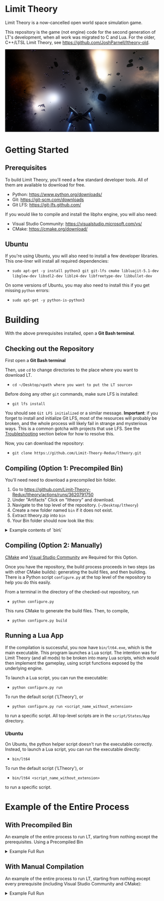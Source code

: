# Limit Theory

Limit Theory is a now-cancelled open world space simulation game.

This repository is the game (not engine) code for the second generation of LT's development, when all work was migrated to C and Lua. For the older, C++/LTSL Limit Theory, see https://github.com/JoshParnell/ltheory-old.

![LT Screenshot](./res/tex2d/screenshot.png)


# Getting Started
## Prerequisites

To build Limit Theory, you'll need a few standard developer tools. All of them are available to download for free.

- Python: https://www.python.org/downloads/
- Git: https://git-scm.com/downloads
- Git LFS: https://git-lfs.github.com/

If you would like to compile and install the libphx engine, you will also need:
- Visual Studio Community: https://visualstudio.microsoft.com/vs/
- CMake: https://cmake.org/download/

## Ubuntu

If you're using Ubuntu, you will also need to install a few developer libraries. This one-liner will install all required dependencies:

- `sudo apt-get -y install python3 git git-lfs cmake libluajit-5.1-dev libglew-dev libsdl2-dev liblz4-dev libfreetype-dev libbullet-dev`

On some versions of Ubuntu, you may also need to install this if you get missing `python` errors:

- `sudo apt-get -y python-is-python3`

# Building

With the above prerequisites installed, open a **Git Bash terminal**.

## Checking out the Repository
First open a **Git Bash terminal**

Then, use `cd` to change directories to the place where you want to download LT.
- `cd ~/Desktop/<path where you want to put the LT source>`

Before doing any other `git` commands, make sure LFS is installed:
- `git lfs install`

You should see `Git LFS initialized` or a similar message. **Important**: if you forget to install and initialize Git LFS, most of the resources will probably be broken, and the whole process will likely fail in strange and mysterious ways. This is a common gotcha with projects that use LFS. See the [Troubleshooting](#troubleshooting) section below for how to resolve this.

Now, you can download the repository:

- `git clone https://github.com/Limit-Theory-Redux/ltheory.git`

## Compiling (Option 1: Precompiled Bin)

You'll need need to download a precompiled bin folder.
1. Go to https://github.com/Limit-Theory-Redux/ltheory/actions/runs/3620791750
2. Under "Artifacts" Click on "ltheory" and download.
3. Navigate to the top level of the repository. (`~/Desktop/ltheory`)
4. Create a new folder named `bin` if it does not exist.
5. Extract ltheory.zip into `bin`
6. Your Bin folder should now look like this:

<details>
<summary> Example contents of `bin\` </summary>

```
fmodL64.dll
fmodstudioL64.dll
glew32.dll
liblz4.dll
libphx64.dll
libphx64.pdb
libphx64d.dll
libphx64d.pdb
lt64.exe
lt64.exp
lt64.lib
lt64.pdb
lt64d.exe
lt64d.exp
lt64d.lib
lt64d.pdb
lua51.dll
phx64.exp
phx64.lib
phx64d.exp
phx64d.lib
SDL2.dll
```

</details>

## Compiling (Option 2: Manually)

[CMake](https://cmake.org/download/) and [Visual Studio Community](https://visualstudio.microsoft.com/vs/) are Required for this Option.

Once you have the repository, the build process proceeds in two steps (as with other CMake builds): generating the build files, and then building. There is a Python script `configure.py` at the top level of the repository to help you do this easily.

From a terminal in the directory of the checked-out repository, run

- `python configure.py`

This runs CMake to generate the build files. Then, to compile,

- `python configure.py build`

## Running a Lua App

If the compilation is successful, you now have `bin/lt64.exe`, which is the main executable. This program launches a Lua script. The intention was for Limit Theory (and all mods) to be broken into many Lua scripts, which would then implement the gameplay, using script functions exposed by the underlying engine.

To launch a Lua script, you can run the executable:

- `python configure.py run`

To run the default script ('LTheory'), or

- `python configure.py run <script_name_without_extension>`

to run a specific script. All top-level scripts are in the `script/States/App` directory.

### Ubuntu

On Ubuntu, the python helper script doesn't run the executable correctly. Instead, to launch a Lua script, you can run the executable directly:

- `bin/lt64`

To run the default script ('LTheory'), or

- `bin/lt64 <script_name_without_extension>`

to run a specific script.

# Example of the Entire Process

## With Precompiled Bin
An example of the entire process to run LT, starting from nothing except the prerequisites. 
Using a Precompiled Bin

<details>
<summary> Example Full Run </summary>

Open Git Bash.
```
cd ~/Desktop
git lfs install
git clone https://github.com/Limit-Theory-Redux/ltheory.git
cd ltheory
mkdir bin
```
- Download ltheory from https://github.com/Limit-Theory-Redux/ltheory/actions/runs/3620791750
- Extract contents of ltheory.zip into `~/Desktop/ltheory/bin`
Now go back into Git Bash.
```
cd ~/Desktop/ltheory
python configure.py run
```

</details>

## With Manual Compilation
An example of the entire process to run LT, starting from nothing except every prerequisite (including Visual Studio Community and CMake):

<details>
<summary> Example Full Run </summary>

Open Git Bash. Each line below is one command, some of which will take a while to complete:

```
cd ~/Desktop
git lfs install
git clone https://github.com/Limit-Theory-Redux/ltheory.git
cd ltheory
python configure.py
python configure.py build
python configure.py run
```


# Troubleshooting

## Unable to load resources such as `Failed to load image from './res/tex2d/metal/01_d.jpg'`

This usually happens if you've cloned the repository without downloading the games resources via Git LFS. Open a terminal and run:

- `git lfs fetch`

then:

- `git lfs checkout`

## Debugging in Visual Studio

First, make sure that the CMake project is configured by running the steps above up to `python configure.py`.

Next, open the Visual Studio solution by navigating to `build/LTheory.sln` and opening it. Once the project has loaded, right click the `lt` project in the Solution Explorer, then select "Set as Startup Project".

To select a Lua script to run, right click the `lt` project, then select Properties, then Debugging, then change the value in "Command Line Arguments" to the desired Lua script. Leave this blank to launch the default Lua script (`LTheory`).
